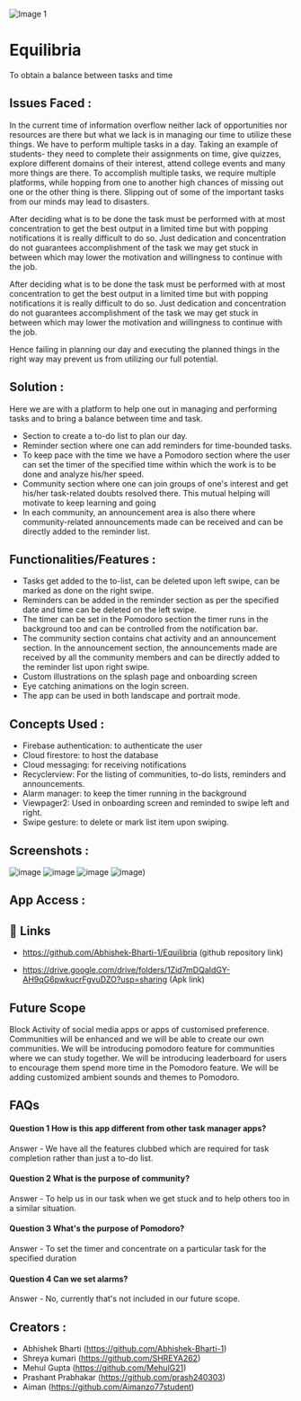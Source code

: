 ![Image 1](https://user-images.githubusercontent.com/92329310/155891491-0f2cd4b1-8564-47eb-a118-f5e1a7e5b78d.png)
# Equilibria

To obtain a balance between tasks and time

## Issues Faced :
In the current time of information overflow neither lack of opportunities nor resources are there but what we lack is in managing our time to utilize these things.  We have to perform multiple tasks in a day. Taking an example of students- they need to complete their assignments on time, give quizzes, explore different domains of their interest, attend college events and many more things are there.
To accomplish multiple tasks, we require multiple platforms, while hopping from one to another high chances of missing out one or the other thing is there. Slipping out of some of the important tasks from our minds may lead to disasters.

After deciding what is to be done the task must be performed with at most concentration to get the best output in a limited time but with popping notifications it is really difficult to do so. Just dedication and concentration do not guarantees accomplishment of the task we may get stuck in between which may lower the motivation and willingness to continue with the job. 

After deciding what is to be done the task must be performed with at most concentration to get the best output in a limited time but with popping notifications it is really difficult to do so. Just dedication and concentration do not guarantees accomplishment of the task we may get stuck in between which may lower the motivation and willingness to continue with the job.

Hence failing in planning our day and executing the planned things in the right way may prevent us from utilizing our full potential.

##  Solution :
Here we are with a platform to help one out in managing and performing tasks and to bring a balance between time and task.

* Section to create a to-do list to plan our day.
* Reminder section where one can add reminders for time-bounded tasks. 
* To keep pace with the time we have a Pomodoro section where the user can set the timer of the specified time within which the work is to be done and analyze his/her speed. 
* Community section where one can join groups of one's interest and get his/her task-related doubts resolved there. This mutual helping will motivate to keep learning and going 
* In each community, an announcement area is also there where community-related announcements made can be received and can be directly added to the reminder list.

## Functionalities/Features :
* Tasks get added to the to-list, can be deleted upon left swipe, can be marked as done on the right swipe. 
* Reminders can be added in the reminder section as per the specified date and time can be deleted on the left swipe. 
* The timer can be set in the Pomodoro section the timer runs in the background too and can be controlled from the notification bar.
* The community section contains chat activity and an announcement section. In the announcement section, the announcements made are received by all the community members and can be directly added to the reminder list upon  right swipe.
* Custom illustrations on the splash page and onboarding screen
* Eye catching animations on the login screen.
* The app can be used in both landscape and portrait mode.

## Concepts Used :
* Firebase authentication: to authenticate the user 
* Cloud firestore: to host the database 
* Cloud messaging:   for receiving notifications 
* Recyclerview:  For the listing of communities, to-do lists, reminders and announcements. 
* Alarm manager:  to keep the timer running in the background 
* Viewpager2: Used in onboarding screen and reminded to swipe left and right.
* Swipe gesture:  to delete or mark list item upon swiping.

## Screenshots :

![image](https://user-images.githubusercontent.com/92329310/155896151-8786bbf6-17fb-42f1-8a51-7b20b3dcbd59.png)
![image](https://user-images.githubusercontent.com/92329310/155896173-1ceeb7f3-1b53-4d84-8b45-06448c7d7018.png)
![image](https://user-images.githubusercontent.com/92329310/155896198-b25b468e-b6f7-420a-b8ac-ebc3ced00856.png)
![image](https://user-images.githubusercontent.com/92329310/155896230-6079d352-5e7d-44a4-aef0-32688364d924.png))

## App Access :

## 🔗 Links

* https://github.com/Abhishek-Bharti-1/Equilibria (github repository link)

* https://drive.google.com/drive/folders/1Zid7mDQaIdGY-AH9qG6pwkucrFgvuDZO?usp=sharing (Apk link)

## Future Scope
Block Activity of social media apps or apps of customised preference.
Communities will be enhanced and we will be able to create our own communities.
We will be introducing pomodoro feature for communities where we can study together.
We will be introducing leaderboard for users to encourage them spend more time in the Pomodoro feature.
We will be adding customized ambient sounds and themes to Pomodoro.

## FAQs

#### Question 1 How is this app different from other task manager apps?

Answer  -  We have all the features clubbed which are required for task completion rather than just a to-do list.


#### Question 2 What is the purpose of community?

Answer -  To help us in our task when we get stuck and to help others too in a similar situation.

#### Question 3 What's the purpose of Pomodoro?
Answer - To set the timer and concentrate on a particular task for  the specified duration

#### Question 4 Can we set alarms?
Answer - No, currently that's not included in our future scope.




 
 



## Creators :

 - Abhishek Bharti    (https://github.com/Abhishek-Bharti-1)
 - Shreya kumari      (https://github.com/SHREYA262)
 - Mehul Gupta        (https://github.com/MehulG21)
 - Prashant Prabhakar (https://github.com/prash240303)
 - Aiman              (https://github.com/Aimanzo77student)
